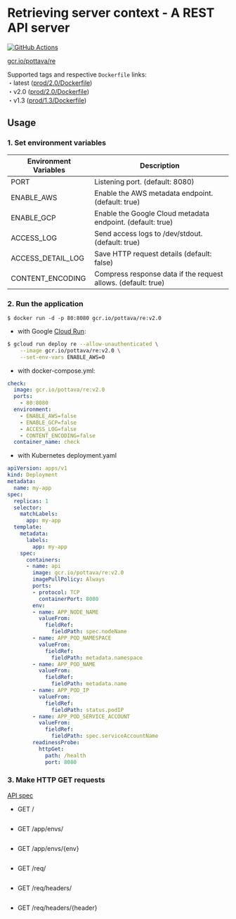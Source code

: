 # Retrieving server context - A REST API server

[![GitHub Actions](https://github.com/pottava/http-return-everything/workflows/Publish%20artifacts/badge.svg?branch=master)](https://github.com/pottava/http-return-everything/actions)

[gcr.io/pottava/re](https://gcr.io/pottava/re/)

Supported tags and respective `Dockerfile` links:  
・latest ([prod/2.0/Dockerfile](https://github.com/pottava/http-return-everything/blob/master/prod/2.0/Dockerfile))  
・v2.0 ([prod/2.0/Dockerfile](https://github.com/pottava/http-return-everything/blob/master/prod/2.0/Dockerfile))  
・v1.3 ([prod/1.3/Dockerfile](https://github.com/pottava/http-return-everything/blob/master/prod/1.3/Dockerfile))  

## Usage

### 1. Set environment variables

Environment Variables     | Description                                       |
------------------------- | ------------------------------------------------- |
PORT                      | Listening port. (default: 8080) | 
ENABLE_AWS                | Enable the AWS metadata endpoint. (default: true) | 
ENABLE_GCP                | Enable the Google Cloud metadata endpoint. (default: true) | 
ACCESS_LOG                | Send access logs to /dev/stdout. (default: true) | 
ACCESS_DETAIL_LOG         | Save HTTP request details (default: false) | 
CONTENT_ENCODING          | Compress response data if the request allows. (default: true) |

### 2. Run the application

`$ docker run -d -p 80:8080 gcr.io/pottava/re:v2.0`

* with Google [Cloud Run](https://cloud.google.com/run):  

```bash
$ gcloud run deploy re --allow-unauthenticated \
    --image gcr.io/pottava/re:v2.0 \
    --set-env-vars ENABLE_AWS=0
```

* with docker-compose.yml:  

```yaml
check:
  image: gcr.io/pottava/re:v2.0
  ports:
    - 80:8080
  environment:
    - ENABLE_AWS=false
    - ENABLE_GCP=false
    - ACCESS_LOG=false
    - CONTENT_ENCODING=false
  container_name: check
```

* with Kubernetes deployment.yaml

```yaml
apiVersion: apps/v1
kind: Deployment
metadata:
  name: my-app
spec:
  replicas: 1
  selector:
    matchLabels:
      app: my-app
  template:
    metadata:
      labels:
        app: my-app
    spec:
      containers:
      - name: api
        image: gcr.io/pottava/re:v2.0
        imagePullPolicy: Always
        ports:
        - protocol: TCP
          containerPort: 8080
        env:
        - name: APP_NODE_NAME
          valueFrom:
            fieldRef:
              fieldPath: spec.nodeName
        - name: APP_POD_NAMESPACE
          valueFrom:
            fieldRef:
              fieldPath: metadata.namespace
        - name: APP_POD_NAME
          valueFrom:
            fieldRef:
              fieldPath: metadata.name
        - name: APP_POD_IP
          valueFrom:
            fieldRef:
              fieldPath: status.podIP
        - name: APP_POD_SERVICE_ACCOUNT
          valueFrom:
            fieldRef:
              fieldPath: spec.serviceAccountName
        readinessProbe:
          httpGet:
            path: /health
            port: 8080
```

### 3. Make HTTP GET requests

[API spec](https://github.com/pottava/http-return-everything/blob/master/spec.yaml)

- GET /

<img alt="" src="https://raw.githubusercontent.com/wiki/pottava/http-return-everything/images/everything.png" style="max-width: 100%;">

- GET /app/envs/

<img alt="" src="https://raw.githubusercontent.com/wiki/pottava/http-return-everything/images/app-envs.png" style="max-width: 100%;">

- GET /app/envs/{env}

<img alt="" src="https://raw.githubusercontent.com/wiki/pottava/http-return-everything/images/app-envs-key.png" style="max-width: 100%;">

- GET /req/

<img alt="" src="https://raw.githubusercontent.com/wiki/pottava/http-return-everything/images/req.png" style="max-width: 100%;">

- GET /req/headers/

<img alt="" src="https://raw.githubusercontent.com/wiki/pottava/http-return-everything/images/req-headers.png" style="max-width: 100%;">

- GET /req/headers/{header}

<img alt="" src="https://raw.githubusercontent.com/wiki/pottava/http-return-everything/images/req-headers-key.png" style="max-width: 100%;">
